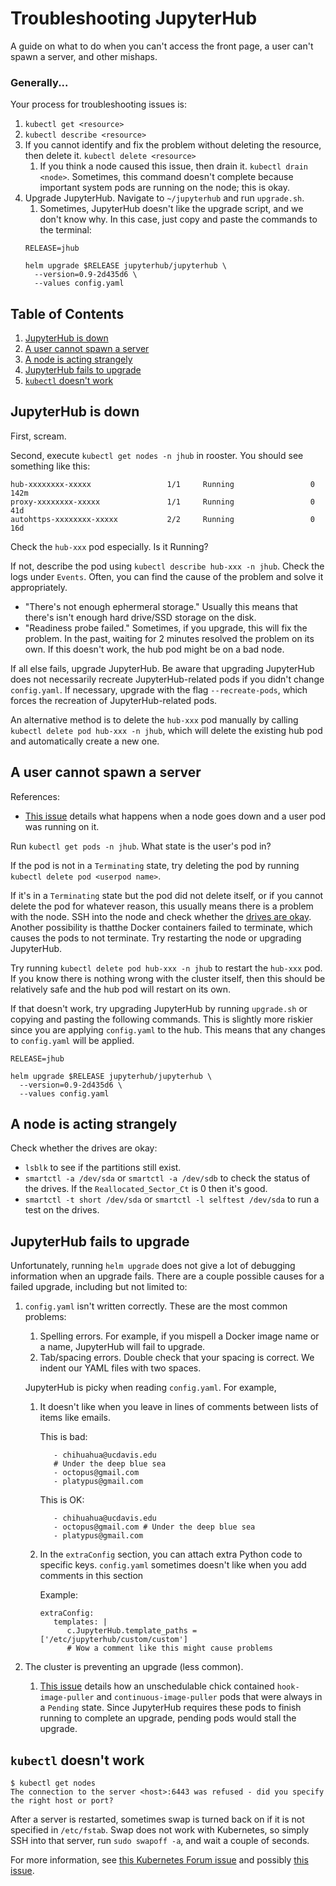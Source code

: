 # Troubleshooting JupyterHub

A guide on what to do when you can't access the front page, a user can't
spawn a server, and other mishaps.

### Generally...
Your process for troubleshooting issues is:
1. `kubectl get <resource>`
1. `kubectl describe <resource>`
1. If you cannot identify and fix the problem without deleting the resource,
then delete it. `kubectl delete <resource>`
   1. If you think a node caused this issue, then drain it. `kubectl
   drain <node>`. Sometimes, this command doesn't complete because important
   system pods are running on the node; this is okay.
1. Upgrade JupyterHub. Navigate to `~/jupyterhub` and run `upgrade.sh`.
   1. Sometimes, JupyterHub doesn't like the upgrade script, and we don't 
   know why. In this case, just copy and paste the commands to the terminal:
   ```
   RELEASE=jhub

   helm upgrade $RELEASE jupyterhub/jupyterhub \
     --version=0.9-2d435d6 \
     --values config.yaml
   ```
   
## Table of Contents
1. [JupyterHub is down](#JupyterHub-is-down)
1. [A user cannot spawn a server](#A-user-cannot-spawn-a-server)
1. [A node is acting strangely](#A-node-is-acting-strangely)
1. [JupyterHub fails to upgrade](#JupyterHub-fails-to-upgrade)
1. [`kubectl` doesn't work](#kubectl-doesn't-work)

## JupyterHub is down
First, scream.

Second, execute `kubectl get nodes -n jhub` in rooster. You should see
something like this:
```
hub-xxxxxxxx-xxxxx                 1/1     Running                 0          142m
proxy-xxxxxxxx-xxxxx               1/1     Running                 0          41d
autohttps-xxxxxxxx-xxxxx           2/2     Running                 0          16d
```

Check the `hub-xxx` pod especially. Is it Running?

If not, describe the pod using `kubectl describe hub-xxx -n jhub`. Check the logs
under `Events`. Often, you can find the cause of the problem and solve it appropriately.

* "There's not enough ephermeral storage." Usually this means that there's isn't
enough hard drive/SSD storage on the disk.
* "Readiness probe failed." Sometimes, if you upgrade, this will fix the problem. In the past,
waiting for 2 minutes resolved the problem on its own. If this doesn't work, the hub pod might
be on a bad node.

If all else fails, upgrade JupyterHub. Be aware that upgrading JupyterHub does
not necessarily recreate JupyterHub-related pods if you didn't change `config.yaml`. 
If necessary, upgrade with the flag `--recreate-pods`, which forces the recreation 
of JupyterHub-related pods.

An alternative method is to delete the `hub-xxx` pod manually by calling `kubectl
delete pod hub-xxx -n jhub`, which will delete the existing hub pod and automatically
create a new one.

## A user cannot spawn a server
References: 
* [This issue](https://github.com/LibreTexts/metalc/issues/35) details what happens
when a node goes down and a user pod was running on it.

Run `kubectl get pods -n jhub`. What state is the user's pod in?

If the pod is not in a `Terminating` state, try deleting the pod by running
`kubectl delete pod <userpod name>`.

If it's in a `Terminating` state but the pod did not delete itself, or if you cannot delete
the pod for whatever reason, this usually means there is a problem with the node. 
SSH into the node and check whether the [drives are okay](#A-node-is-acting-strangely).
Another possibility is thatthe Docker containers failed to terminate, which causes
the pods to not terminate. Try restarting the node or upgrading JupyterHub.

Try running `kubectl delete pod hub-xxx -n jhub` to restart the `hub-xxx` pod. If
you know there is nothing wrong with the cluster itself, then this should be relatively
safe and the hub pod will restart on its own.

If that doesn't work, try upgrading JupyterHub by running `upgrade.sh` or copying and 
pasting the following commands. This is slightly more riskier since you are applying
`config.yaml` to the hub. This means that any changes to `config.yaml` will be applied.
   ```
   RELEASE=jhub

   helm upgrade $RELEASE jupyterhub/jupyterhub \
     --version=0.9-2d435d6 \
     --values config.yaml
   ```


## A node is acting strangely
Check whether the drives are okay:
* `lsblk` to see if the partitions still exist.
* `smartctl -a /dev/sda` or `smartctl -a /dev/sdb` to check the status of the drives.
If the `Reallocated_Sector_Ct` is 0 then it's good.
* `smartctl -t short /dev/sda` or `smartctl -l selftest /dev/sda` to run a test on the
drives.

## JupyterHub fails to upgrade
Unfortunately, running `helm upgrade` does not give a lot of debugging information
when an upgrade fails.
There are a couple possible causes for a failed upgrade, including but not limited to:

1. `config.yaml` isn't written correctly. These are the most common problems:
   1. Spelling errors. For example, if you mispell a Docker image name or a name,
   JupyterHub will fail to upgrade.
   1. Tab/spacing errors. Double check that your spacing is correct. We indent our YAML 
   files with two spaces.
   
   JupyterHub is picky when reading `config.yaml`. For example,
   1. It doesn't like when you leave in lines of comments between lists of items like emails.
   
      This is bad:
      ```
         - chihuahua@ucdavis.edu
         # Under the deep blue sea
         - octopus@gmail.com
         - platypus@gmail.com 
      ```
   
      This is OK:
      ```
         - chihuahua@ucdavis.edu
         - octopus@gmail.com # Under the deep blue sea
         - platypus@gmail.com 
      ```
   
   1. In the `extraConfig` section, you can attach extra Python code to specific keys.
      `config.yaml` sometimes doesn't like when you add comments in this section
      
      Example:
      ```
      extraConfig:
         templates: |
            c.JupyterHub.template_paths = ['/etc/jupyterhub/custom/custom']
            # Wow a comment like this might cause problems

1. The cluster is preventing an upgrade (less common).
   1. [This issue](https://github.com/LibreTexts/metalc/issues/75) details how
   an unschedulable chick contained `hook-image-puller` and `continuous-image-puller` pods
   that were always in a `Pending` state. Since JupyterHub requires these pods
   to finish running to complete an upgrade, pending pods would stall the 
   upgrade.
   
## `kubectl` doesn't work
```
$ kubectl get nodes
The connection to the server <host>:6443 was refused - did you specify the right host or port?
```

After a server is restarted, sometimes swap is turned back on if it is not specified in
`/etc/fstab`. Swap does not work with Kubernetes, so simply SSH into that server, run 
`sudo swapoff -a`, and wait a couple of seconds. 
   
For more information, see [this Kubernetes Forum issue](https://discuss.kubernetes.io/t/the-connection-to-the-server-host-6443-was-refused-did-you-specify-the-right-host-or-port/552/5) 
and possibly [this issue](https://github.com/LibreTexts/metalc/issues/87).
